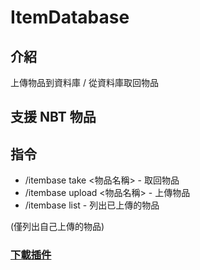 # ItemDatabase

## 介紹
上傳物品到資料庫 / 從資料庫取回物品

## 支援 NBT 物品

## 指令

- /itembase take <物品名稱> - 取回物品
- /itembase upload <物品名稱> - 上傳物品
- /itembase list - 列出已上傳的物品

(僅列出自己上傳的物品)

### [下載插件](http://destyy.com/wXnuMN)

